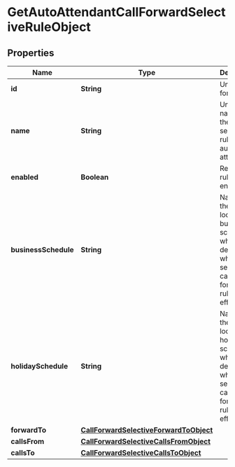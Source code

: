 

# GetAutoAttendantCallForwardSelectiveRuleObject


## Properties

| Name | Type | Description | Notes |
|------------ | ------------- | ------------- | -------------|
|**id** | **String** | Unique ID for the rule. |  |
|**name** | **String** | Unique name for the selective rule in the auto attendant. |  |
|**enabled** | **Boolean** | Reflects if rule is enabled. |  |
|**businessSchedule** | **String** | Name of the location&#39;s business schedule which determines when this selective call forwarding rule is in effect. |  |
|**holidaySchedule** | **String** | Name of the location&#39;s holiday schedule which determines when this selective call forwarding rule is in effect. |  [optional] |
|**forwardTo** | [**CallForwardSelectiveForwardToObject**](CallForwardSelectiveForwardToObject.md) |  |  |
|**callsFrom** | [**CallForwardSelectiveCallsFromObject**](CallForwardSelectiveCallsFromObject.md) |  |  |
|**callsTo** | [**CallForwardSelectiveCallsToObject**](CallForwardSelectiveCallsToObject.md) |  |  |



